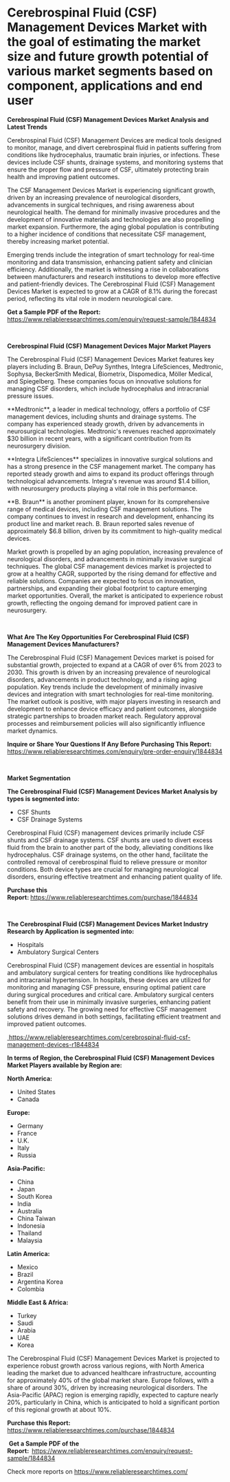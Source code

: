 <p><h1>Cerebrospinal Fluid (CSF) Management Devices Market with the goal of estimating the market size and future growth potential of various market segments based on component, applications and end user</h1></p><p><strong>Cerebrospinal Fluid (CSF) Management Devices Market Analysis and Latest Trends</strong></p>
<p><p>Cerebrospinal Fluid (CSF) Management Devices are medical tools designed to monitor, manage, and divert cerebrospinal fluid in patients suffering from conditions like hydrocephalus, traumatic brain injuries, or infections. These devices include CSF shunts, drainage systems, and monitoring systems that ensure the proper flow and pressure of CSF, ultimately protecting brain health and improving patient outcomes.</p><p>The CSF Management Devices Market is experiencing significant growth, driven by an increasing prevalence of neurological disorders, advancements in surgical techniques, and rising awareness about neurological health. The demand for minimally invasive procedures and the development of innovative materials and technologies are also propelling market expansion. Furthermore, the aging global population is contributing to a higher incidence of conditions that necessitate CSF management, thereby increasing market potential.</p><p>Emerging trends include the integration of smart technology for real-time monitoring and data transmission, enhancing patient safety and clinician efficiency. Additionally, the market is witnessing a rise in collaborations between manufacturers and research institutions to develop more effective and patient-friendly devices. The Cerebrospinal Fluid (CSF) Management Devices Market is expected to grow at a CAGR of 8.1% during the forecast period, reflecting its vital role in modern neurological care.</p></p>
<p><strong>Get a Sample PDF of the Report:&nbsp;</strong> <a href="https://www.reliableresearchtimes.com/enquiry/request-sample/1844834?utm_campaign=3295&utm_medium=2&utm_source=Github&utm_content=ia&utm_term=05032025&utm_id=cerebrospinal-fluid-csf-management-devices">https://www.reliableresearchtimes.com/enquiry/request-sample/1844834</a></p>
<p>&nbsp;</p>
<p><strong>Cerebrospinal Fluid (CSF) Management Devices Major Market Players</strong></p>
<p><p>The Cerebrospinal Fluid (CSF) Management Devices Market features key players including B. Braun, DePuy Synthes, Integra LifeSciences, Medtronic, Sophysa, BeckerSmith Medical, Biometrix, Dispomedica, Möller Medical, and Spiegelberg. These companies focus on innovative solutions for managing CSF disorders, which include hydrocephalus and intracranial pressure issues.</p><p>**Medtronic**, a leader in medical technology, offers a portfolio of CSF management devices, including shunts and drainage systems. The company has experienced steady growth, driven by advancements in neurosurgical technologies. Medtronic's revenues reached approximately $30 billion in recent years, with a significant contribution from its neurosurgery division.</p><p>**Integra LifeSciences** specializes in innovative surgical solutions and has a strong presence in the CSF management market. The company has reported steady growth and aims to expand its product offerings through technological advancements. Integra's revenue was around $1.4 billion, with neurosurgery products playing a vital role in this performance.</p><p>**B. Braun** is another prominent player, known for its comprehensive range of medical devices, including CSF management solutions. The company continues to invest in research and development, enhancing its product line and market reach. B. Braun reported sales revenue of approximately $6.8 billion, driven by its commitment to high-quality medical devices.</p><p>Market growth is propelled by an aging population, increasing prevalence of neurological disorders, and advancements in minimally invasive surgical techniques. The global CSF management devices market is projected to grow at a healthy CAGR, supported by the rising demand for effective and reliable solutions. Companies are expected to focus on innovation, partnerships, and expanding their global footprint to capture emerging market opportunities. Overall, the market is anticipated to experience robust growth, reflecting the ongoing demand for improved patient care in neurosurgery.</p></p>
<p>&nbsp;</p>
<p><strong>What Are The Key Opportunities For Cerebrospinal Fluid (CSF) Management Devices Manufacturers?</strong></p>
<p><p>The Cerebrospinal Fluid (CSF) Management Devices market is poised for substantial growth, projected to expand at a CAGR of over 6% from 2023 to 2030. This growth is driven by an increasing prevalence of neurological disorders, advancements in product technology, and a rising aging population. Key trends include the development of minimally invasive devices and integration with smart technologies for real-time monitoring. The market outlook is positive, with major players investing in research and development to enhance device efficacy and patient outcomes, alongside strategic partnerships to broaden market reach. Regulatory approval processes and reimbursement policies will also significantly influence market dynamics.</p></p>
<p><strong>Inquire or Share Your Questions If Any Before Purchasing This Report:</strong> <a href="https://www.reliableresearchtimes.com/enquiry/pre-order-enquiry/1844834?utm_campaign=3295&utm_medium=2&utm_source=Github&utm_content=ia&utm_term=05032025&utm_id=cerebrospinal-fluid-csf-management-devices">https://www.reliableresearchtimes.com/enquiry/pre-order-enquiry/1844834</a></p>
<p>&nbsp;</p>
<p><strong>Market Segmentation</strong></p>
<p><strong>The Cerebrospinal Fluid (CSF) Management Devices Market Analysis by types is segmented into:</strong></p>
<p><ul><li>CSF Shunts</li><li>CSF Drainage Systems</li></ul></p>
<p><p>Cerebrospinal Fluid (CSF) management devices primarily include CSF shunts and CSF drainage systems. CSF shunts are used to divert excess fluid from the brain to another part of the body, alleviating conditions like hydrocephalus. CSF drainage systems, on the other hand, facilitate the controlled removal of cerebrospinal fluid to relieve pressure or monitor conditions. Both device types are crucial for managing neurological disorders, ensuring effective treatment and enhancing patient quality of life.</p></p>
<p><strong>Purchase this Report:&nbsp;</strong><a href="https://www.reliableresearchtimes.com/purchase/1844834?utm_campaign=3295&utm_medium=2&utm_source=Github&utm_content=ia&utm_term=05032025&utm_id=cerebrospinal-fluid-csf-management-devices">https://www.reliableresearchtimes.com/purchase/1844834</a></p>
<p>&nbsp;</p>
<p><strong>The Cerebrospinal Fluid (CSF) Management Devices Market Industry Research by Application is segmented into:</strong></p>
<p><ul><li>Hospitals</li><li>Ambulatory Surgical Centers</li></ul></p>
<p><p>Cerebrospinal Fluid (CSF) management devices are essential in hospitals and ambulatory surgical centers for treating conditions like hydrocephalus and intracranial hypertension. In hospitals, these devices are utilized for monitoring and managing CSF pressure, ensuring optimal patient care during surgical procedures and critical care. Ambulatory surgical centers benefit from their use in minimally invasive surgeries, enhancing patient safety and recovery. The growing need for effective CSF management solutions drives demand in both settings, facilitating efficient treatment and improved patient outcomes.</p></p>
<p><a href="https://www.reliableresearchtimes.com/cerebrospinal-fluid-csf-management-devices-r1844834?utm_campaign=3295&utm_medium=2&utm_source=Github&utm_content=ia&utm_term=05032025&utm_id=cerebrospinal-fluid-csf-management-devices">&nbsp;https://www.reliableresearchtimes.com/cerebrospinal-fluid-csf-management-devices-r1844834</a></p>
<p><strong>In terms of Region, the Cerebrospinal Fluid (CSF) Management Devices Market Players available by Region are:</strong></p>
<p>
    <p> <strong> North America: </strong>
        <ul>
            <li>United States</li>
            <li>Canada</li>
        </ul>
        </p> 
    <p> <strong> Europe: </strong>
        <ul>
            <li>Germany</li>
            <li>France</li>
            <li>U.K.</li>
            <li>Italy</li>
            <li>Russia</li>
        </ul>
        </p> 
    <p> <strong> Asia-Pacific: </strong>
        <ul>
            <li>China</li>
            <li>Japan</li>
            <li>South Korea</li>
            <li>India</li>
            <li>Australia</li>
            <li>China Taiwan</li>
            <li>Indonesia</li>
            <li>Thailand</li>
            <li>Malaysia</li>
        </ul>
        </p> 
    <p> <strong> Latin America: </strong>
        <ul>
            <li>Mexico</li>
            <li>Brazil</li>
            <li>Argentina Korea</li>
            <li>Colombia</li>
        </ul>
        </p> 
    <p> <strong> Middle East & Africa: </strong>
        <ul>
            <li>Turkey</li>
            <li>Saudi</li>
            <li>Arabia</li>
            <li>UAE</li>
            <li>Korea</li>
        </ul>
    </p>
    </p>
<p><p>The Cerebrospinal Fluid (CSF) Management Devices Market is projected to experience robust growth across various regions, with North America leading the market due to advanced healthcare infrastructure, accounting for approximately 40% of the global market share. Europe follows, with a share of around 30%, driven by increasing neurological disorders. The Asia-Pacific (APAC) region is emerging rapidly, expected to capture nearly 20%, particularly in China, which is anticipated to hold a significant portion of this regional growth at about 10%.</p></p>
<p><strong>Purchase this Report: </strong><a href="https://www.reliableresearchtimes.com/purchase/1844834?utm_campaign=3295&utm_medium=2&utm_source=Github&utm_content=ia&utm_term=05032025&utm_id=cerebrospinal-fluid-csf-management-devices">https://www.reliableresearchtimes.com/purchase/1844834</a></p>
<p>&nbsp;<strong>Get a Sample PDF of the Report:&nbsp;&nbsp;</strong><a href="https://www.reliableresearchtimes.com/enquiry/request-sample/1844834?utm_campaign=3295&utm_medium=2&utm_source=Github&utm_content=ia&utm_term=05032025&utm_id=cerebrospinal-fluid-csf-management-devices">https://www.reliableresearchtimes.com/enquiry/request-sample/1844834</a></p>
<p><strong></strong></p>
<p>Check more reports on <a href="https://www.reliableresearchtimes.com/?utm_campaign=3295&utm_medium=2&utm_source=Github&utm_content=ia&utm_term=05032025&utm_id=cerebrospinal-fluid-csf-management-devices">https://www.reliableresearchtimes.com/</a></p>